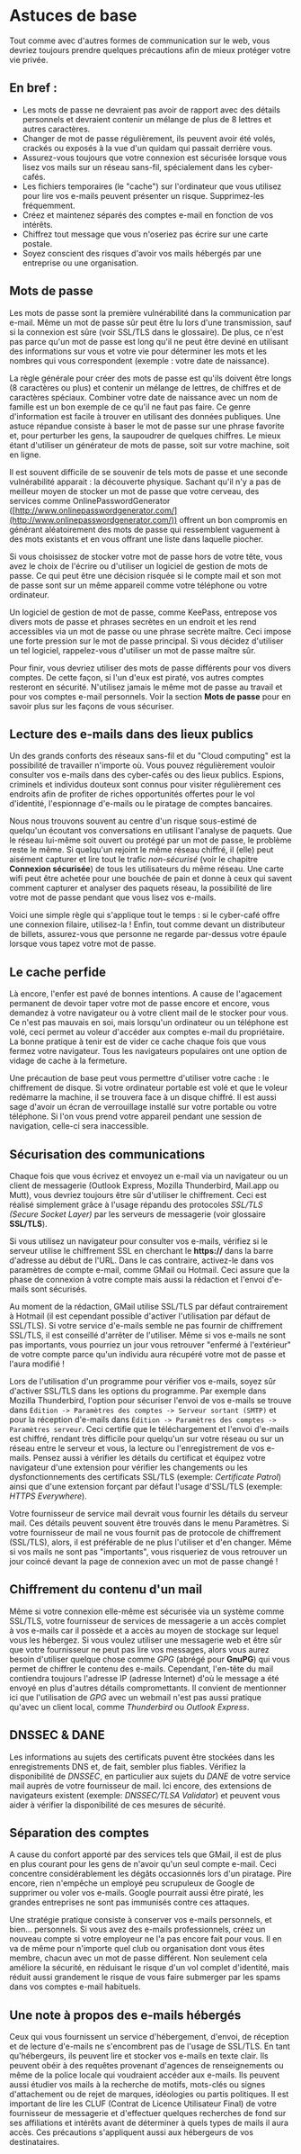 Astuces de base
===============

Tout comme avec d'autres formes de communication sur le web, vous devriez toujours prendre quelques précautions afin de mieux protéger votre vie privée.

En bref : 
---------

 * Les mots de passe ne devraient pas avoir de rapport avec des détails personnels et devraient contenir un mélange de plus de 8 lettres et autres caractères.
 * Changer de mot de passe régulièrement, ils peuvent avoir été volés, crackés ou exposés à la vue d'un quidam qui passait derrière vous. 
 * Assurez-vous toujours que votre connexion est sécurisée lorsque vous lisez vos mails sur un réseau sans-fil, spécialement dans les cyber-cafés.
 * Les fichiers temporaires (le "cache") sur l'ordinateur que vous utilisez pour lire vos e-mails peuvent présenter un risque. Supprimez-les fréquemment.
 * Créez et maintenez séparés des comptes e-mail en fonction de vos intérêts.
 * Chiffrez tout message que vous n'oseriez pas écrire sur une carte postale. 
 * Soyez conscient des risques d'avoir vos mails hébergés par une entreprise ou une organisation.

Mots de passe
-------------

Les mots de passe sont la première vulnérabilité dans la communication par e-mail. Même un mot de passe sûr peut être lu lors d'une transmission, sauf si la connexion est sûre (voir SSL/TLS dans le glossaire). De plus, ce n'est pas parce qu'un mot de passe est long qu'il ne peut être deviné en utilisant des informations sur vous et votre vie pour déterminer les mots et les nombres qui vous correspondent (exemple : votre date de naissance).

La règle générale pour créer des mots de passe est qu'ils doivent être longs (8 caractères ou plus) et contenir un mélange de lettres, de chiffres et de caractères spéciaux. Combiner votre date de naissance avec un nom de famille est un bon exemple de ce qu'il ne faut pas faire. Ce genre d'information est facile à trouver en utilisant des données publiques. Une astuce répandue consiste à baser le mot de passe sur une phrase favorite et, pour perturber les gens, la saupoudrer de quelques chiffres. Le mieux étant d'utiliser un générateur de mots de passe, soit sur votre machine, soit en ligne.

Il est souvent difficile de se souvenir de tels mots de passe et une seconde vulnérabilité apparait : la découverte physique. Sachant qu'il n'y a pas de meilleur moyen de stocker un mot de passe que votre cerveau, des services comme OnlinePasswordGenerator ([http://www.onlinepasswordgenerator.com/](http://www.onlinepasswordgenerator.com/)) offrent un bon compromis en générant aléatoirement des mots de passe qui ressemblent vaguement à des mots existants et en vous offrant une liste dans laquelle piocher.

Si vous choisissez de stocker votre mot de passe hors de votre tête, vous avez le choix de l'écrire ou d'utiliser un logiciel de gestion de mots de passe. Ce qui peut être une décision risquée si le compte mail et son mot de passe sont sur un même appareil comme votre téléphone ou votre ordinateur. 

Un logiciel de gestion de mot de passe, comme KeePass, entrepose vos divers mots de passe et phrases secrètes en un endroit et les rend accessibles via un mot de passe ou une phrase secrète maître. Ceci impose une forte pression sur le mot de passe principal. Si vous décidez d'utiliser un tel logiciel, rappelez-vous d'utiliser un mot de passe maître sûr.

Pour finir, vous devriez utiliser des mots de passe différents pour vos divers comptes. De cette façon, si l'un d'eux est piraté, vos autres comptes resteront en sécurité. N'utilisez jamais le même mot de passe au travail et pour vos comptes e-mail personnels. Voir la section **Mots de passe** pour en savoir plus sur les façons de vous sécuriser.


Lecture des e-mails dans des lieux publics
------------------------------------------

Un des grands conforts des réseaux sans-fil et du "Cloud computing" est la possibilité de travailler n'importe où. Vous pouvez régulièrement vouloir consulter vos e-mails dans des cyber-cafés ou des lieux publics. Espions, criminels et individus douteux sont connus pour visiter régulièrement ces endroits afin de profiter de riches opportunités offertes pour le vol d'identité, l'espionnage d'e-mails ou le piratage de comptes bancaires.

Nous nous trouvons souvent au centre d'un risque sous-estimé de quelqu'un écoutant vos conversations en utilisant l'analyse de paquets. Que le réseau lui-même soit ouvert ou protégé par un mot de passe, le problème reste le même. Si quelqu'un rejoint le même réseau chiffré, il (elle) peut aisément capturer et lire tout le trafic *non-sécurisé* (voir le chapitre **Connexion sécurisée**) de tous les utilisateurs du même réseau. Une carte wifi peut être achetée pour une bouchée de pain et donne à ceux qui savent comment capturer et analyser des paquets réseau, la possibilité de lire votre mot de passe pendant que vous lisez vos e-mails.

Voici une simple règle qui s'applique tout le temps : si le cyber-café offre une connexion filaire, utilisez-la ! Enfin, tout comme devant un distributeur de billets, assurez-vous que personne ne regarde par-dessus votre épaule lorsque vous tapez votre mot de passe.


Le cache perfide
----------------

Là encore, l'enfer est pavé de bonnes intentions. A cause de l'agacement permanent de devoir taper votre mot de passe encore et encore, vous demandez à votre navigateur ou à votre client mail de le stocker pour vous. Ce n'est pas mauvais en soi, mais lorsqu'un ordinateur ou un téléphone est volé, ceci permet au voleur d'accéder aux comptes e-mail du propriétaire. La bonne pratique à tenir est de vider ce cache chaque fois que vous fermez votre navigateur. Tous les navigateurs populaires ont une option de vidage de cache à la fermeture.

Une précaution de base peut vous permettre d'utiliser votre cache : le chiffrement de disque. Si votre ordinateur portable est volé et que le voleur redémarre la machine, il se trouvera face à un disque chiffré. Il est aussi sage d'avoir un écran de verrouillage installé sur votre portable ou votre téléphone. Si l'on vous prend votre appareil pendant une session de navigation, celle-ci sera inaccessible.


Sécurisation des communications
-------------------------------

Chaque fois que vous écrivez et envoyez un e-mail via un navigateur ou un client de messagerie (Outlook Express, Mozilla Thunderbird, Mail.app ou Mutt), vous devriez toujours être sûr d'utiliser le chiffrement. Ceci est réalisé simplement grâce à l'usage répandu des protocoles *SSL/TLS (Secure Socket Layer)* par les serveurs de messagerie (voir glossaire **SSL/TLS**).

Si vous utilisez un navigateur pour consulter vos e-mails, vérifiez si le serveur utilise le chiffrement SSL en cherchant le **https://** dans la barre d'adresse au début de l'URL. Dans le cas contraire, activez-le dans vos paramètres de compte e-mail, comme GMail ou Hotmail. Ceci assure que la phase de connexion à votre compte mais aussi la rédaction et l'envoi d'e-mails sont sécurisés.

Au moment de la rédaction, GMail utilise SSL/TLS par défaut contrairement à Hotmail (il est cependant possible d'activer l'utilisation par défaut de SSL/TLS). Si votre service d'e-mails semble ne pas fournir de chiffrement SSL/TLS, il est conseillé d'arrêter de l'utiliser. Même si vos e-mails ne sont pas importants, vous pourriez un jour vous retrouver "enfermé à l'extérieur" de votre compte parce qu'un individu aura récupéré votre mot de passe et l'aura modifié !

Lors de l'utilisation d'un programme pour vérifier vos e-mails, soyez sûr d'activer SSL/TLS dans les options du programme. Par exemple dans Mozilla Thunderbird, l'option pour sécuriser l'envoi de vos e-mails se trouve dans `Édition -> Paramètres des comptes -> Serveur sortant (SMTP)` et pour la réception d'e-mails dans `Édition -> Paramètres des comptes -> Paramètres serveur`. Ceci certifie que le téléchargement et l'envoi d'e-mails est chiffré, rendant très difficile pour quelqu'un sur votre réseau ou sur un réseau entre le serveur et vous, la lecture ou l'enregistrement de vos e-mails. Pensez aussi à vérifier les détails du certificat et équipez votre navigateur d'une extension pour vérifier les changements ou les dysfonctionnements des certificats SSL/TLS (exemple: *Certificate Patrol*) ainsi que d'une extension forçant par défaut l'usage d'SSL/TLS (exemple: *HTTPS Everywhere*).

Votre fournisseur de service mail devrait vous fournir les détails du serveur mail. Ces détails peuvent souvent être trouvés dans le menu Paramètres. Si votre fournisseur de mail ne vous fournit pas de protocole de chiffrement (SSL/TLS), alors, il est préférable de ne plus l'utiliser et d'en changer. Même si vos mails ne sont pas "importants", vous risqueriez de vous retrouver un jour coincé devant la page de connexion avec un mot de passe changé !


Chiffrement du contenu d'un mail
--------------------------------

Même si votre connexion elle-même est sécurisée via un système comme SSL/TLS, votre fournisseur de services de messagerie a un accès complet à vos e-mails car il possède et a accès au moyen de stockage sur lequel vous les hébergez. Si vous voulez utiliser une messagerie web et être sûr que votre fournisseur ne peut pas lire vos messages, alors vous aurez besoin d'utiliser quelque chose comme *GPG* (abrégé pour **GnuPG**) qui vous permet de chiffrer le contenu des e-mails. Cependant, l'en-tête du mail contiendra toujours l'adresse IP (adresse Internet) d'où le message a été envoyé en plus d'autres détails compromettants. Il convient de mentionner ici que l'utilisation de *GPG* avec un webmail n'est pas aussi pratique qu'avec un client local, comme *Thunderbird* ou *Outlook Express*.


DNSSEC & DANE
-------------

Les informations au sujets des certificats puvent être stockées dans les enregistrements DNS et, de fait, sembler plus fiables. Vérifiez la disponibilité de *DNSSEC*, en particulier aux sujets du *DANE* de votre service mail auprès de votre fournisseur de mail. Ici encore, des extensions de navigateurs existent (exemple: *DNSSEC/TLSA Validator*) et peuvent vous aider à vérifier la disponibilité de ces mesures de sécurité.


Séparation des comptes
----------------------

A cause du confort apporté par des services tels que GMail, il est de plus en plus courant pour les gens de n'avoir qu'un seul compte e-mail. Ceci concentre considérablement les dégâts occasionnés lors d'un piratage. Pire encore, rien n'empêche un employé peu scrupuleux de Google de supprimer ou voler vos e-mails. Google pourrait aussi être piraté, les grandes entreprises ne sont pas immunisés contre ces attaques.

Une stratégie pratique consiste à conserver vos e-mails personnels, et bien... personnels. Si vous avez des e-mails professionnels, créez un nouveau compte si votre employeur ne l'a pas encore fait pour vous. Il en va de même pour n'importe quel club ou organisation dont vous êtes membre, chacun avec un mot de passe différent. Non seulement cela améliore la sécurité, en réduisant le risque d'un vol complet d'identité, mais réduit aussi grandement le risque de vous faire submerger par les spams dans vos comptes e-mail habituels.


Une note à propos des e-mails hébergés
--------------------------------------

Ceux qui vous fournissent un service d'hébergement, d'envoi, de réception et de lecture d'e-mails ne s'encombrent pas de l'usage de SSL/TLS. En tant qu'hébergeurs, ils peuvent lire et stocker vos e-mails en texte clair. Ils peuvent obéir à des requêtes provenant d'agences de renseignements ou même de la police locale qui voudraient accéder aux e-mails. Ils peuvent aussi étudier vos mails à la recherche de motifs, mots-clés ou signes d'attachement ou de rejet de marques, idéologies ou partis politiques. Il est important de lire les CLUF (Contrat de Licence Utilisateur Final) de votre fournisseur de messagerie et d'effectuer quelques recherches de fond sur ses affiliations et intérêts avant de déterminer à quels types de mails il aura accès. Ces précautions s'appliquent aussi aux hébergeurs de vos destinataires.
